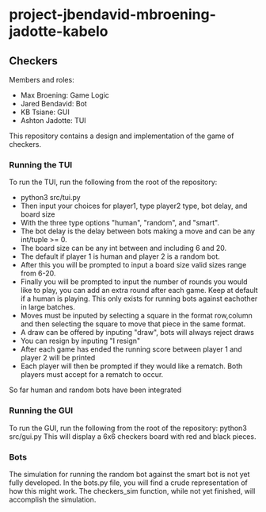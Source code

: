 # project-jbendavid-mbroening-jadotte-kabelo

## Checkers

Members and roles:

- Max Broening: Game Logic
- Jared Bendavid:  Bot
- KB Tsiane:  GUI
- Ashton Jadotte: TUI

This repository contains a design and implementation of the game of checkers.

### Running the TUI

To run the TUI, run the following from the root of the repository:

- python3 src/tui.py
- Then input your choices for player1, type player2 type, bot delay, and board size
- With the three type options "human", "random", and "smart".
- The bot delay is the delay between bots making a move and can be any int/tuple >= 0.
- The board size can be any int between and including 6 and 20.
- The default if player 1 is human and player 2 is a random bot.
- After this you will be prompted to input a board size valid sizes range from 6-20.
- Finally you will be prompted to input the number of rounds you would like to play, you can add an extra round after each game. Keep at default if a human is playing. This only exists for running bots against eachother in large batches.
- Moves must be inputed by selecting a square in the format row,column and then selecting the square to move that piece in the same format.
- A draw can be offered by inputing "draw", bots will always reject draws
- You can resign by inputing "I resign"
- After each game has ended the running score between player 1 and player 2 will be printed
- Each player will then be prompted if they would like a rematch. Both players must accept for a rematch to occur.

So far human and random bots have been integrated

### Running the GUI

To run the GUI, run the following from the root of the repository:
python3 src/gui.py
This will display a 6x6 checkers board with red and black pieces.

### Bots

The simulation for running the random bot against the smart bot is
not yet fully developed. In the bots.py file, you will find a crude
representation of how this might work. The checkers_sim function, while not yet
finished, will accomplish the simulation.
